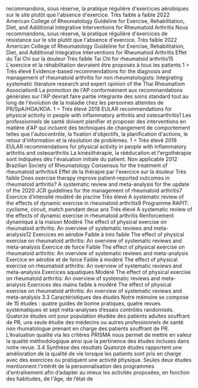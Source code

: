 recommandons, sous réserve, la pratique régulière d'exercices aérobiques sur le site plutôt que l'absence d'exercice. Très faible a faible 2022 American College of Rheumatology Guideline for Exercise, Rehabilitation, Diet, and Additional Integrative Interventions for Rheumatoid Arthritis Nous recommandons, sous réserve, la pratique régulière d'exercices de résistance sur le site plutôt que l'absence d'exercice. Très faible 2022 American College of Rheumatology Guideline for Exercise, Rehabilitation, Diet, and Additional Integrative Interventions for Rheumatoid Arthritis Effet du Tai Chi sur la douleur Très faible Tai Chi for rheumatoid arthritis15 L'exercice et la réhabilitation devraient être proposés à tous les patients 1 = Très élevé Evidence-based recommendations for the diagnosis and management of rheumatoid arthritis for non rheumatologists: Integrating systematic literature research and expert opinion of the Thai Rheumatism Association6 La promotion de l'AP conformément aux recommandations générales sur l'AP devrait faire partie intégrante des soins standard tout au long de l'évolution de la maladie chez les personnes atteintes de PR/SpA/HOA/KOA. 1 = Très élevé 2018 EULAR recommendations for physical activity in people with inflammatory arthritis and osteoarthritis1 Les professionnels de santé doivent planifier et proposer des interventions en matière d'AP qui incluent des techniques de changement de comportement telles que l'autocontrôle, la fixation d'objectifs, la planification d'actions, le retour d'information et la résolution de problèmes. 1 = Très élevé 2018 EULAR recommendations for physical activity in people with inflammatory arthritis and osteoarthritis La kinésithérapie, la rééducation et l'ergothérapie sont indiquées dès l'évaluation initiale du patient. Non applicable 2012 Brazilian Society of Rheumatology Consensus for the treatment of rheumatoid arthritis4 Effet de la thérapie par l'exercice sur la douleur Très faible Does exercise therapy improve patient-reported outcomes in rheumatoid arthritis? A systematic review and meta-analysis for the update of the 2020 JCR guidelines for the management of rheumatoid arthritis7 Exercice d’intensité modéré de piscine Très élevé A systematic review of the effects of dynamic exercise in rheumatoid arthritis9 Programme RAPIT: cyclisme, circuit, match pendant deux ans Très élevé A systematic review of the effects of dynamic exercise in rheumatoid arthritis Renforcement dynamique à la maison Modéré The effect of physical exercise on rheumatoid arthritis: An overview of systematic reviews and meta-analysis12 Exercices en aérobie Faible à très faible The effect of physical exercise on rheumatoid arthritis: An overview of systematic reviews and meta-analysis Exercice de force Faible The effect of physical exercise on rheumatoid arthritis: An overview of systematic reviews and meta-analysis Exercice en aérobie et de force Faible à modéré The effect of physical exercise on rheumatoid arthritis: An overview of systematic reviews and meta-analysis Exercices aquatiques Modéré The effect of physical exercise on rheumatoid arthritis: An overview of systematic reviews and meta-analysis Exercices des mains faible à modéré The effect of physical exercise on rheumatoid arthritis: An overview of systematic reviews and meta-analysis 3.3 Caractéristiques des études Notre mémoire se compose de 15 études : quatre guides de bonne pratiques, quatre revues systématiques et sept méta-analyses d’essais contrôlés randomisés. Quatorze études ont pour population étudiée des patients adultes souffrant de PR, une seule étudie des médecins ou autres professionnels de santé non rhumatologue prenant en charge des patients souffrant de PR. L’évaluation qualité via les critères PRISMA nous permet de mettre en valeur la qualité méthodologique ainsi que la pertinence des études incluses dans notre revue. 3.4 Synthèse des résultats Quatorze études rapportent une amélioration de la qualité de vie lorsque les patients sont pris en charge avec des exercices ou pratiquent une activité physique. Seules deux études mentionnent l'intérêt de la personnalisation des programmes d'entraînement afin d’adapter au mieux les activités proposées, en fonction des habitudes, de l'âge, de l’état de